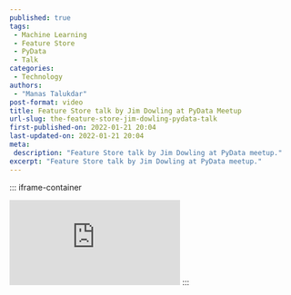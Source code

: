```yaml
---
published: true
tags:
 - Machine Learning
 - Feature Store
 - PyData
 - Talk
categories:
 - Technology
authors:
 - "Manas Talukdar"
post-format: video
title: Feature Store talk by Jim Dowling at PyData Meetup
url-slug: the-feature-store-jim-dowling-pydata-talk
first-published-on: 2022-01-21 20:04
last-updated-on: 2022-01-21 20:04
meta:
 description: "Feature Store talk by Jim Dowling at PyData meetup."
excerpt: "Feature Store talk by Jim Dowling at PyData meetup."
---
```


::: iframe-container
<iframe frameborder=0 src="https://www.youtube.com/watch?v=EI2QisCvEM4"></iframe>
:::
